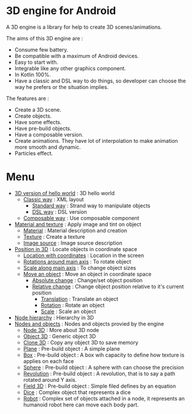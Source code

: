 # 3D engine for Android

A 3D engine is a library for help to create 3D scenes/animations.

The aims of this 3D engine are :
* Consume few battery.
* Be compatible with a maximum of Android devices.
* Easy to start with.
* Integrable like any other graphics component.
* In Kotlin 100%.
* Have a classic and DSL way to do things, so developer can choose the way he prefers or the situation implies.

The features are :
* Create a 3D scene.
* Create objects.
* Have some effects.
* Have pre-build objects.
* Have a composable version.
* Create animations. They have lot of interpolation to make animation more smooth and dynamic.
* Particles effect.

# Menu

* [3D version of hello world](helloWorld/HelloWorld3D.md) : 3D hello world
  * [Classic way](helloWorld/HelloWorld3D.md#classic-way) : XML layout
    * [Standard way](helloWorld/HelloWorld3D.md#standard-way) : Strand way to manipulate objects
    * [DSL way](helloWorld/HelloWorld3D.md#dsl-way) : DSL version
  * [Composable way](helloWorld/HelloWorld3D.md#composable-way) : Use composable component
* [Material and texture](material/Material.md) : Apply image and tint on object
  * [Material](material/Material.md#material) : Material description and creation
  * [Texture](material/Material.md#texture) : Create a texture
  * [Image source](material/Material.md#image-source) : Image source description
* [Position in 3D](position/PositionIn3D.md) : Locate objects in coordinate space
  * [Location with coordinates](position/PositionIn3D.md#location-with-coordinates) : Location in the screen
  * [Rotations around main axis](position/PositionIn3D.md#rotations-around-main-axis) : To rotate object
  * [Scale along main axis](position/PositionIn3D.md#scale-along-main-axis) : To change object sizes
  * [Move an object](position/PositionIn3D.md#move-an-object) : Move an object in coordinate space
    * [Absolute change](position/PositionIn3D.md#absolute-change) : Change/set object position
    * [Relative change](position/PositionIn3D.md#relative-change) : Change object position relative to it's current position
      * [Translation](position/PositionIn3D.md#translation) : Translate an object
      * [Rotation](position/PositionIn3D.md#rotation) : Rotate an object
      * [Scale](position/PositionIn3D.md#scale) : Scale an object
* [Node hierarchy](nodeHierarchy/NodeHierarchy.md) : Hierarchy in 3D
* [Nodes and objects](nodesAndObjects/NodesAndObjects.md) : Nodes and objects provied by the engine
  * [Node 3D](nodesAndObjects/geometry/Node3D.md) : More about 3D node
  * [Object 3D](nodesAndObjects/geometry/Object3D.md) : Generic object 3D
  * [Clone 3D](nodesAndObjects/geometry/Clone3D.md) : Copy any object 3D to save memory
  * [Plane](nodesAndObjects/geometry/Plane.md) : Pre-build object : A simple plane
  * [Box](nodesAndObjects/geometry/Box.md) : Pre-build object : A box wih capacity to define how texture is applies on each face
  * [Sphere](nodesAndObjects/geometry/Sphere.md) : Pre-build object : A sphere with can choose the precision
  * [Revolution](nodesAndObjects/geometry/Revolution.md) : Pre-build object : A revolution, that is to say a path rotated around Y axis.
  * [Field 3D](nodesAndObjects/geometry/Field3D.md) : Pre-build object : Simple filed defines by an equation
  * [Dice](nodesAndObjects/geometry/Dice.md) : Complex object that represents a dice
  * [Robot](nodesAndObjects/geometry/Robot.md) : Complex set of objects attached in a node, it represents an humanoid robot here can move each body part.

